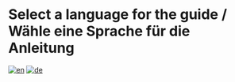 # Select a language for the guide / Wähle eine Sprache für die Anleitung

[![en](https://img.shields.io/badge/English-en-red.svg)](https://github.com/Snow-IT/AutoStart-Snowblind/blob/main/README.en.md)
[![de](https://img.shields.io/badge/Deutsch-de-green.svg)](https://github.com/Snow-IT/AutoStart-Snowblind/blob/main/README.de.md)